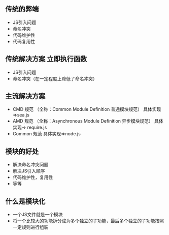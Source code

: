 ## 传统的弊端

- JS引入问题
- 命名冲突
- 代码维护性
- 代码复用性


## 传统解决方案 立即执行函数

- JS引入问题
- 命名冲突（在一定程度上降低了命名冲突）


## 主流解决方案

- CMD 规范 （全称：Common Module Definition 普通模块规范）  具体实现=>sea.js
- AMD 规范 （全称：Asynchronous Module Definition 异步模块规范） 具体实现=> require.js
- Common 规范  具体实现=>node.js 


## 模块的好处

- 解决命名冲突问题
- 解决JS引入顺序
- 代码维护性，复用性
- 等等

## 什么是模块化
- 一个JS文件就是一个模块
- 将一个比较大的功能拆分成为多个独立的子功能，最后多个独立的子功能按照一定规则进行组装